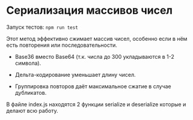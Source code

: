 # Сериализация массивов чисел

Запуск тестов:
`npm run test`

Этот метод эффективно сжимает массив чисел, особенно если в нём есть повторения или последовательности.

- Base36 вместо Base64 (т.к. числа до 300 укладываются в 1-2 символа).

- Дельта-кодирование уменьшает длину чисел.

- Группировка повторов даёт максимальное сжатие в случае дубликатов.

В файле index.js находятся 2 функции serialize и deserialize которые и делают всю работу.

